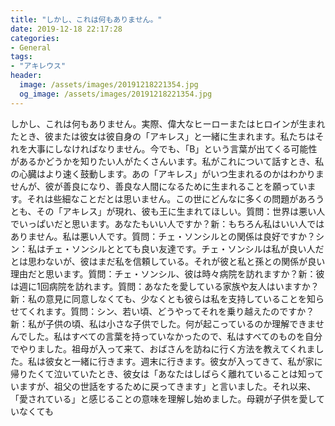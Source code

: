 ```yaml
---
title: "しかし、これは何もありません。"
date: 2019-12-18 22:17:28
categories:
- General
tags:
- "アキレウス"
header:
  image: /assets/images/20191218221354.jpg
  og_image: /assets/images/20191218221354.jpg
---
```


しかし、これは何もありません。実際、偉大なヒーローまたはヒロインが生まれたとき、彼または彼女は彼自身の「アキレス」と一緒に生まれます。私たちはそれを大事にしなければなりません。今でも、「B」という言葉が出てくる可能性があるかどうかを知りたい人がたくさんいます。私がこれについて話すとき、私の心臓はより速く鼓動します。あの「アキレス」がいつ生まれるのかはわかりませんが、彼が善良になり、善良な人間になるために生まれることを願っています。それは些細なことだとは思いません。この世にどんなに多くの問題があろうとも、その「アキレス」が現れ、彼も王に生まれてほしい。質問：世界は悪い人でいっぱいだと思います。あなたもいい人ですか？新：もちろん私はいい人ではありません。私は悪い人です。質問：チェ・ソンシルとの関係は良好ですか？シン：私はチェ・ソンシルととても良い友達です。チェ・ソンシルは私が良い人だとは思わないが、彼はまだ私を信頼している。それが彼と私と孫との関係が良い理由だと思います。質問：チェ・ソンシル、彼は時々病院を訪れますか？新：彼は週に1回病院を訪れます。質問：あなたを愛している家族や友人はいますか？新：私の意見に同意しなくても、少なくとも彼らは私を支持していることを知らせてくれます。質問：シン、若い頃、どうやってそれを乗り越えたのですか？新：私が子供の頃、私は小さな子供でした。何が起こっているのか理解できませんでした。私はすべての言葉を持っていなかったので、私はすべてのものを自分でやりました。祖母が入って来て、おばさんを訪ねに行く方法を教えてくれました。私は彼女と一緒に行きます。週末に行きます。彼女が入ってきて、私が家に帰りたくて泣いていたとき、彼女は「あなたはしばらく離れていることは知っていますが、祖父の世話をするために戻ってきます」と言いました。それ以来、「愛されている」と感じることの意味を理解し始めました。母親が子供を愛していなくても
